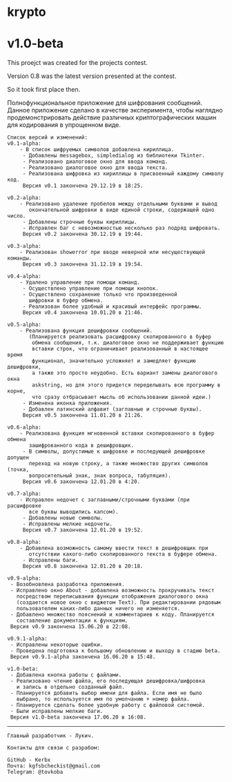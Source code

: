 # krypto
# v1.0-beta

This proejct was created for the projects contest.

Version 0.8 was the latest version presented at the contest.

So it took first place then.


Полнофункциональное приложение для шифрования сообщений.
    Данное приложение сделано в качестве эксперимента, чтобы наглядно
    продемонстрировать действие различных криптографических машин для
    кодирования в упрощенном виде.

    Список версий и изменений:
    v0.1-alpha:
	 	- В список шифруемых символов добавлена кириллица.
         - Добавлены messagebox, simpledialog из библиотеки Tkinter.
         - Реализовано диалоговое окно для ввода команд.
         - Реализовано диалоговое окно для ввода текста.
         - Реализована шифровка из кириллицы в присвоенный каждому символу код.
         Версия v0.1 закончена 29.12.19 в 18:25.

    v0.2-alpha:
	 	- Реализовано удаление пробелов между отдельными буквами и вывод
           окончательной шифровки в виде единой строки, содержащей одно число.
         - Добавлены строчные буквы кириллицы.
         - Исправлен баг с невозможностью несколько раз подряд шифровать.
         Версия v0.2 закончена 30.12.19 в 19:44.

    v0.3-alpha:
	 	- Реализован showerror при вводе неверной или несуществующей команды.
         Версия v0.3 закончена 31.12.19 в 19:54.

    v0.4-alpha:
	 	- Удалено управление при помощи команд.
         - Осуществлено управление при помощи кнопок.
         - Осуществлено сохранение только что произведенной
           шифровки в буфер обмена.
         - Реализован более удобный и красивый интерфейс программы.
         Версия v0.4 закончена 10.01.20 в 21:46.

    v0.5-alpha:
	 	- Реализована функция дешифровки сообщений.
           (Планируется реализовать расшифровку скопированного в буфер
            обмена сообщения, т.к. диалоговое окно не поддерживает функцию
            вставки строк, что ограничивает реализованный в настоящее время
            функционал, значительно усложняет и замедляет функцию дешифровки,
            а также это просто неудобно. Есть вариант замены диалогового окна
            askstring, но для этого придется переделывать всю программу в корне,
            что сразу отбрасывает мысль об использовании данной идеи.)
         - Изменена иконка приложения.
         - Добавлен латинский алфавит (заглавные и строчные буквы).
         Версия v0.5 закончена 11.01.20 в 21:26.

    v0.6-alpha:
	 	- Реализована функция мгновенной вставки скопированного в буфер обмена
           зашифрованного кода в дешифровщик.
         - В символы, допустимые к шифровке и последующей дешифровке допущен
           переход на новую строку, а также множество других символов (точка,
           вопросительный знак, знак вопроса, табуляция).
         Версия v0.6 закончена 12.01.20 в 4:20.

    v0.7-alpha:
	 	- Исправлен недочет с заглавными/строчными буквами (при расшифровке
           все буквы выводились капсом).
         - Добавлены новые символы.
         - Исправлены мелкие недочеты.
         Версия v0.7 закончена 12.01.20 в 19:52.

    v0.8-alpha:
	 	- Добавлена возможность самому ввести текст в дешифровщик при
           отсутствии какого-либо скопированного текста в буфере обмена.
         - Исправлены баги.
         Версия v0.8 закончена 12.01.20 в 20:18.

    v0.9-alpha:
	 - Возобновлена разработка приложения.
	 - Исправлено окно About - добавлена возможность прокручивать текст
	   посредством переписывания функции отображения диалогового окна
	   (создается новое окно с виджетом Text). При редактировании рядовым
	   пользователем каких-либо данных ничего не изменяется.
	 - Добавлено множество пояснений и комментариев к коду. Планируется
	   составление документации к функциям.
	 Версия v0.9 закончена 15.06.20 в 22:08.

    v0.9.1-alpha:
	 - Исправлены некоторые ошибки.
	 - Проведена подготовка к большому обновлению и выходу в стадию beta.
	 Версия v0.9.1-alpha закончена 16.06.20 в 15:48.

    v1.0-beta:
	 - Добавлена кнопка работы с файлами.
	 - Реализовано чтение файла, его последующая дешифровка/шифровка
	   и запись в отдельно созданный файл.
	 - Планируется добавить выбор имени для файла. Если имя не было
	   выбрано, то используется имя по умолчанию + номер файла.
	 - Планируется сделать более удобную работу с файловой системой.
	 - Были исправлены мелкие баги.
	 Версия v1.0-beta закончена 17.06.20 в 16:08.	 
--------------------------------------------------------------------------------------



    Главный разработчик - Лукич.

    Контакты для связи с разрабом:

	GitHub - Kerbx
	Почта: kgfsbcheckist@gmail.com
	Telegram: @tovkoba
 

